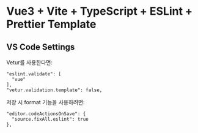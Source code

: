 # Vue3 + Vite + TypeScript + ESLint + Prettier Template

## VS Code Settings

Vetur를 사용한다면:
```
"eslint.validate": [
  "vue"
],
"vetur.validation.template": false,
```

저장 시 format 기능을 사용하려면:
```
"editor.codeActionsOnSave": {
  "source.fixAll.eslint": true
},
```